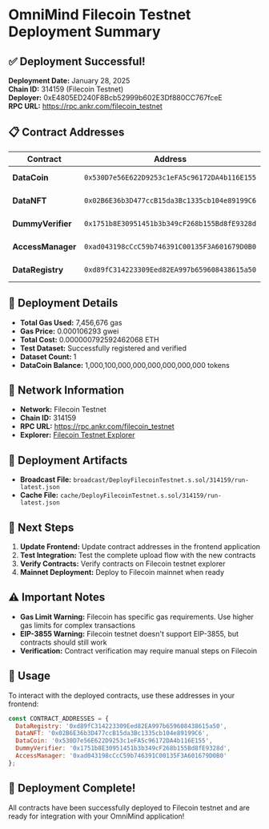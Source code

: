 # OmniMind Filecoin Testnet Deployment Summary

## ✅ Deployment Successful!

**Deployment Date:** January 28, 2025  
**Chain ID:** 314159 (Filecoin Testnet)  
**Deployer:** 0xE4805ED240F8Bcb52999b602E3Df880CC767fceE  
**RPC URL:** https://rpc.ankr.com/filecoin_testnet  

## 📋 Contract Addresses

| Contract | Address | Status |
|----------|---------|--------|
| **DataCoin** | `0x530D7e56E622D9253c1eFA5c96172DA4b116E155` | ✅ Deployed |
| **DataNFT** | `0x02B6E36b3D477ccB15da3Bc1335cb104e89199C6` | ✅ Deployed |
| **DummyVerifier** | `0x1751b8E30951451b3b349cF268b155Bd8fE9328d` | ✅ Deployed |
| **AccessManager** | `0xad043198cCcC59b746391C00135F3A601679D0B0` | ✅ Deployed |
| **DataRegistry** | `0xd89fC314223309Eed82EA997b659608438615a50` | ✅ Deployed |

## 🎯 Deployment Details

- **Total Gas Used:** 7,456,676 gas
- **Gas Price:** 0.000106293 gwei
- **Total Cost:** 0.000000792592462068 ETH
- **Test Dataset:** Successfully registered and verified
- **Dataset Count:** 1
- **DataCoin Balance:** 1,000,100,000,000,000,000,000,000 tokens

## 🔗 Network Information

- **Network:** Filecoin Testnet
- **Chain ID:** 314159
- **RPC URL:** https://rpc.ankr.com/filecoin_testnet
- **Explorer:** [Filecoin Testnet Explorer](https://explorer.glif.io/)

## 📁 Deployment Artifacts

- **Broadcast File:** `broadcast/DeployFilecoinTestnet.s.sol/314159/run-latest.json`
- **Cache File:** `cache/DeployFilecoinTestnet.s.sol/314159/run-latest.json`

## 🚀 Next Steps

1. **Update Frontend:** Update contract addresses in the frontend application
2. **Test Integration:** Test the complete upload flow with the new contracts
3. **Verify Contracts:** Verify contracts on Filecoin testnet explorer
4. **Mainnet Deployment:** Deploy to Filecoin mainnet when ready

## ⚠️ Important Notes

- **Gas Limit Warning:** Filecoin has specific gas requirements. Use higher gas limits for complex transactions
- **EIP-3855 Warning:** Filecoin testnet doesn't support EIP-3855, but contracts should still work
- **Verification:** Contract verification may require manual steps on Filecoin

## 🔧 Usage

To interact with the deployed contracts, use these addresses in your frontend:

```javascript
const CONTRACT_ADDRESSES = {
  DataRegistry: '0xd89fC314223309Eed82EA997b659608438615a50',
  DataNFT: '0x02B6E36b3D477ccB15da3Bc1335cb104e89199C6',
  DataCoin: '0x530D7e56E622D9253c1eFA5c96172DA4b116E155',
  DummyVerifier: '0x1751b8E30951451b3b349cF268b155Bd8fE9328d',
  AccessManager: '0xad043198cCcC59b746391C00135F3A601679D0B0'
};
```

## 🎉 Deployment Complete!

All contracts have been successfully deployed to Filecoin testnet and are ready for integration with your OmniMind application!
